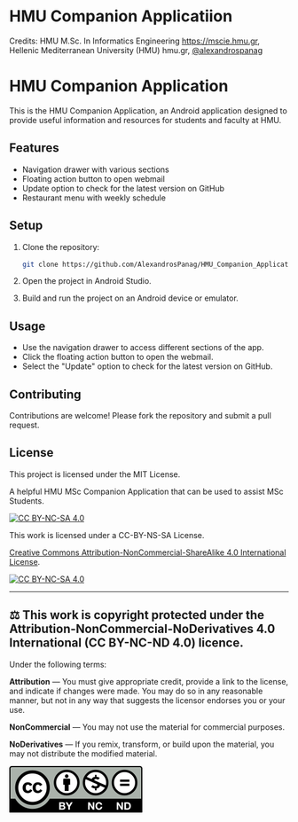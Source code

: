 # HMU Companion Applicatiion


Credits: HMU M.Sc. In Informatics Engineering https://mscie.hmu.gr, Hellenic Mediterranean University (HMU) hmu.gr, [@alexandrospanag](https://github.com/alexandrospanag)


 
# HMU Companion Application

This is the HMU Companion Application, an Android application designed to provide useful information and resources for students and faculty at HMU.

## Features

- Navigation drawer with various sections
- Floating action button to open webmail
- Update option to check for the latest version on GitHub
- Restaurant menu with weekly schedule

## Setup

1. Clone the repository:
    ```sh
    git clone https://github.com/AlexandrosPanag/HMU_Companion_Application.git
    ```

2. Open the project in Android Studio.

3. Build and run the project on an Android device or emulator.

## Usage

- Use the navigation drawer to access different sections of the app.
- Click the floating action button to open the webmail.
- Select the "Update" option to check for the latest version on GitHub.

## Contributing

Contributions are welcome! Please fork the repository and submit a pull request.

## License

This project is licensed under the MIT License.


A helpful HMU MSc Companion Application that can be used to assist MSc Students.



[![CC BY-NC-SA 4.0][cc-by-nc-sa-shield]][cc-by-nc-sa]

This work is licensed under a CC-BY-NS-SA License.

[Creative Commons Attribution-NonCommercial-ShareAlike 4.0 International License][cc-by-nc-sa].

[![CC BY-NC-SA 4.0][cc-by-nc-sa-image]][cc-by-nc-sa]

[cc-by-nc-sa]: http://creativecommons.org/licenses/by-nc-sa/4.0/
[cc-by-nc-sa-image]: https://licensebuttons.net/l/by-nc-sa/4.0/88x31.png
[cc-by-nc-sa-shield]: https://img.shields.io/badge/License-CC%20BY--NC--SA%204.0-lightgrey.svg



----------------------------------------------------------------------------------------------------------------------------------
⚖️ This work is copyright protected under the Attribution-NonCommercial-NoDerivatives 4.0 International (CC BY-NC-ND 4.0) licence.
----------------------------------------------------------------------------------------------------------------------------------

Under the following terms:

__Attribution__ — You must give appropriate credit, provide a link to the license, and indicate if changes were made. You may do so in any reasonable manner, but not in any way that suggests the licensor endorses you or your use.

__NonCommercial__ — You may not use the material for commercial purposes.

__NoDerivatives__ — If you remix, transform, or build upon the material, you may not distribute the modified material.



![](https://raw.githubusercontent.com/AlexandrosPanag/My_Thesis/4a07d991aa8d050b572392139fddaee2d072059b/by-nc-nd.svg?token=AQS27JNSCEGMXHT5CMX5UXDDIBJG2)

